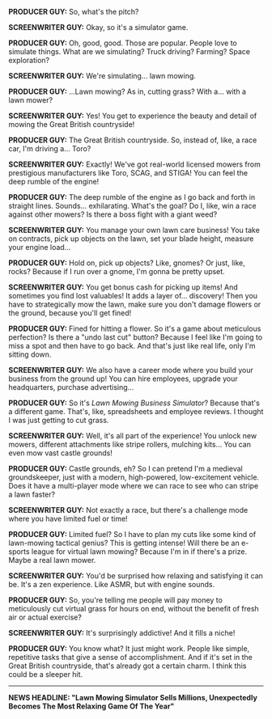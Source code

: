 **PRODUCER GUY:** So, what's the pitch?

**SCREENWRITER GUY:** Okay, so it's a simulator game.

**PRODUCER GUY:** Oh, good, good. Those are popular. People love to simulate things. What are we simulating? Truck driving? Farming? Space exploration?

**SCREENWRITER GUY:** We're simulating... lawn mowing.

**PRODUCER GUY:** ...Lawn mowing? As in, cutting grass? With a... with a lawn mower?

**SCREENWRITER GUY:** Yes! You get to experience the beauty and detail of mowing the Great British countryside!

**PRODUCER GUY:** The Great British countryside. So, instead of, like, a race car, I'm driving a... Toro?

**SCREENWRITER GUY:** Exactly! We've got real-world licensed mowers from prestigious manufacturers like Toro, SCAG, and STIGA! You can feel the deep rumble of the engine!

**PRODUCER GUY:** The deep rumble of the engine as I go back and forth in straight lines. Sounds... exhilarating. What's the goal? Do I, like, win a race against other mowers? Is there a boss fight with a giant weed?

**SCREENWRITER GUY:** You manage your own lawn care business! You take on contracts, pick up objects on the lawn, set your blade height, measure your engine load...

**PRODUCER GUY:** Hold on, pick up objects? Like, gnomes? Or just, like, rocks? Because if I run over a gnome, I'm gonna be pretty upset.

**SCREENWRITER GUY:** You get bonus cash for picking up items! And sometimes you find lost valuables! It adds a layer of... discovery! Then you have to strategically mow the lawn, make sure you don't damage flowers or the ground, because you'll get fined!

**PRODUCER GUY:** Fined for hitting a flower. So it's a game about meticulous perfection? Is there a "undo last cut" button? Because I feel like I'm going to miss a spot and then have to go back. And that's just like real life, only I'm sitting down.

**SCREENWRITER GUY:** We also have a career mode where you build your business from the ground up! You can hire employees, upgrade your headquarters, purchase advertising...

**PRODUCER GUY:** So it's *Lawn Mowing Business Simulator*? Because that's a different game. That's, like, spreadsheets and employee reviews. I thought I was just getting to cut grass.

**SCREENWRITER GUY:** Well, it's all part of the experience! You unlock new mowers, different attachments like stripe rollers, mulching kits... You can even mow vast castle grounds!

**PRODUCER GUY:** Castle grounds, eh? So I can pretend I'm a medieval groundskeeper, just with a modern, high-powered, low-excitement vehicle. Does it have a multi-player mode where we can race to see who can stripe a lawn faster?

**SCREENWRITER GUY:** Not exactly a race, but there's a challenge mode where you have limited fuel or time!

**PRODUCER GUY:** Limited fuel? So I have to plan my cuts like some kind of lawn-mowing tactical genius? This is getting intense! Will there be an e-sports league for virtual lawn mowing? Because I'm in if there's a prize. Maybe a real lawn mower.

**SCREENWRITER GUY:** You'd be surprised how relaxing and satisfying it can be. It's a zen experience. Like ASMR, but with engine sounds.

**PRODUCER GUY:** So, you're telling me people will pay money to meticulously cut virtual grass for hours on end, without the benefit of fresh air or actual exercise?

**SCREENWRITER GUY:** It's surprisingly addictive! And it fills a niche!

**PRODUCER GUY:** You know what? It just might work. People like simple, repetitive tasks that give a sense of accomplishment. And if it's set in the Great British countryside, that's already got a certain charm. I think this could be a sleeper hit.

***

**NEWS HEADLINE: "Lawn Mowing Simulator Sells Millions, Unexpectedly Becomes The Most Relaxing Game Of The Year"**